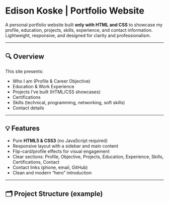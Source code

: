 # Edison Koske | Portfolio Website

A personal portfolio website built **only with HTML and CSS** to showcase my profile, education, projects, skills, experience, and contact information.  
Lightweight, responsive, and designed for clarity and professionalism.

---

## 🔍 Overview
This site presents:
- Who I am (Profile & Career Objective)  
- Education & Work Experience  
- Projects I’ve built (HTML/CSS showcases)  
- Certifications  
- Skills (technical, programming, networking, soft skills)  
- Contact details  

---

## 💡 Features
- Pure **HTML5 & CSS3** (no JavaScript required)
- Responsive layout with a sidebar and main content
- Flip-card/profile effects for visual engagement
- Clear sections: Profile, Objective, Projects, Education, Experience, Skills, Certifications, Contact
- Contact links (phone, email, GitHub)
- Clean and modern “hero” introduction

---

## 🗂 Project Structure (example)
